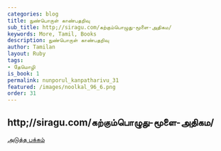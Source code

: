 ```yaml
---
categories: blog
title: நுண்பொருள் காண்பதறிவு
sub_title: http;//siragu.com/கற்கும்பொழுது-மூளை-அதிகம/
keywords: More, Tamil, Books
description: நுண்பொருள் காண்பதறிவு
author: Tamilan
layout: Ruby
tags:
- தேமொழி
is_book: 1
permalink: nunporul_kanpatharivu_31
featured: /images/noolkal_96_6.png
order: 31
---
```



## http;//siragu.com/கற்கும்பொழுது-மூளை-அதிகம/

[அடுத்த பக்கம்](nunporul_kanpatharivu_32)